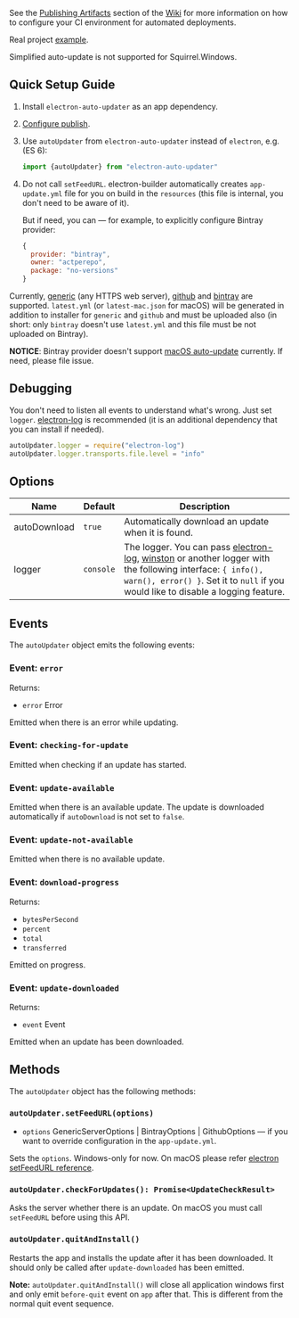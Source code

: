 See the [Publishing Artifacts](https://github.com/electron-userland/electron-builder/wiki/Publishing-Artifacts) section of the [Wiki](https://github.com/electron-userland/electron-builder/wiki) for more information on how to configure your CI environment for automated deployments.

Real project [example](https://github.com/develar/onshape-desktop-shell/blob/master/src/AppUpdater.ts).

Simplified auto-update is not supported for Squirrel.Windows.

## Quick Setup Guide

1. Install `electron-auto-updater` as an app dependency.

2. [Configure publish](https://github.com/electron-userland/electron-builder/wiki/Publishing-Artifacts#PublishConfiguration).

3. Use `autoUpdater` from `electron-auto-updater` instead of `electron`, e.g. (ES 6):

    ```js
    import {autoUpdater} from "electron-auto-updater"
    ```    

4. Do not call `setFeedURL`. electron-builder automatically creates `app-update.yml` file for you on build in the `resources` (this file is internal, you don't need to be aware of it). 
   
   But if need, you can — for example, to explicitly configure Bintray provider: 
    ```js
    {
      provider: "bintray",
      owner: "actperepo",
      package: "no-versions"
    }
    ```

Currently, [generic](https://github.com/electron-userland/electron-builder/wiki/Publishing-Artifacts#GenericServerOptions) (any HTTPS web server), [github](https://github.com/electron-userland/electron-builder/wiki/Publishing-Artifacts#GithubOptions) and [bintray](https://github.com/electron-userland/electron-builder/wiki/Publishing-Artifacts#BintrayOptions) are supported.
`latest.yml` (or `latest-mac.json` for macOS) will be generated in addition to installer for `generic` and `github` and must be uploaded also (in short: only `bintray` doesn't use `latest.yml` and this file must be not uploaded on Bintray).

**NOTICE**: Bintray provider doesn't support [macOS auto-update](https://github.com/electron/electron/blob/master/docs/api/auto-updater.md#macos) currently. If need, please file issue.

## Debugging

You don't need to listen all events to understand what's wrong. Just set `logger`.
[electron-log](https://github.com/megahertz/electron-log) is recommended (it is an additional dependency that you can install if needed).

```js
autoUpdater.logger = require("electron-log")
autoUpdater.logger.transports.file.level = "info"
```

## Options

Name                | Default                 | Description
--------------------|-------------------------|------------
autoDownload        | `true`                  | Automatically download an update when it is found.
logger              | `console`               | The logger. You can pass [electron-log](https://github.com/megahertz/electron-log), [winston](https://github.com/winstonjs/winston) or another logger with the following interface: `{ info(), warn(), error() }`. Set it to `null` if you would like to disable a logging feature.

## Events

The `autoUpdater` object emits the following events:

### Event: `error`

Returns:

* `error` Error

Emitted when there is an error while updating.

### Event: `checking-for-update`

Emitted when checking if an update has started.

### Event: `update-available`

Emitted when there is an available update. The update is downloaded automatically if `autoDownload` is not set to `false`.

### Event: `update-not-available`

Emitted when there is no available update.

### Event: `download-progress`

Returns:

* `bytesPerSecond`
* `percent`
* `total`
* `transferred`

Emitted on progress.

### Event: `update-downloaded`

Returns:

* `event` Event

Emitted when an update has been downloaded.

## Methods

The `autoUpdater` object has the following methods:

### `autoUpdater.setFeedURL(options)`

* `options` GenericServerOptions | BintrayOptions | GithubOptions — if you want to override configuration in the `app-update.yml`.

Sets the `options`. Windows-only for now. On macOS please refer [electron setFeedURL reference](https://github.com/electron/electron/blob/master/docs/api/auto-updater.md#autoupdatersetfeedurlurl-requestheaders).

### `autoUpdater.checkForUpdates(): Promise<UpdateCheckResult>`

Asks the server whether there is an update. On macOS you must call `setFeedURL` before using this API.

### `autoUpdater.quitAndInstall()`

Restarts the app and installs the update after it has been downloaded. It
should only be called after `update-downloaded` has been emitted.

**Note:** `autoUpdater.quitAndInstall()` will close all application windows first and only emit `before-quit` event on `app` after that.
This is different from the normal quit event sequence.